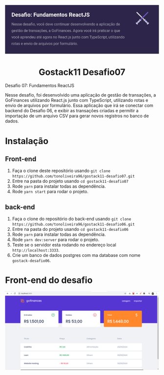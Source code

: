 <div align="center">
  <img src="https://raw.githubusercontent.com/tonoliveira96/gostack11-desafio07/master/assets/description-desafio-07.png"/>
</div>
 <h1 align="center">Gostack11 Desafio07</h1>

 <p>Desafio 07: Fundamentos ReactJS</p>
 Nesse desafio, foi desenvolvido uma aplicação de gestão de transações, a GoFinances utilizando React.js junto com TypeScript, utilizando rotas e envio de arquivos por formulário.  Essa aplicação que irá se conectar com backend do Desafio 06, e exibir as transações criadas e permitir a importação de um arquivo CSV para gerar novos registros no banco de dados.

# Instalação

## Front-end
1. Faça o clone deste repositório usando `git clone https://github.com/tonoliveira96/gostack11-desafio07.git`
2. Entre na pasta do projeto usando `cd gostack11-desafio07`
3. Rode `yarn` para instalar todas as dependência.
4. Rode `yarn start` para rodar o projeto.

## back-end

1. Faça o clone do repositório do back-end usando `git clone https://github.com/tonoliveira96/gostack11-desafio06.git`
2. Entre na pasta do projeto usando `cd gostack11-desafio06`
3. Rode `yarn` para instalar todas as dependência.
4. Rode `yarn dev:server` para rodar o projeto.
5. Teste se o servidor esta rodando no endereço local `http://localhost:3333`.
6. Crie um banco de dados postgres com ma database com nome `gostack-desafio06`.

# Front-end do desafio
<div align="center">
  <img src="https://raw.githubusercontent.com/tonoliveira96/gostack11-desafio07/master/assets/Captura-gofinance.png"/>
</div>
